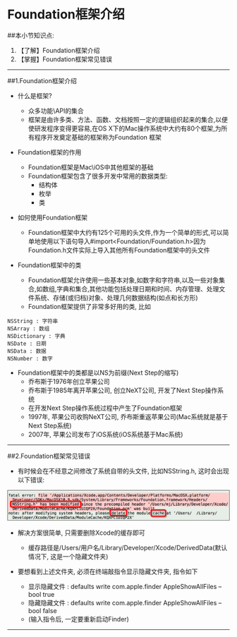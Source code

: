 # Foundation框架介绍
##本小节知识点:
1. 【了解】Foundation框架介绍
2. 【掌握】Foundation框架常见错误

---

##1.Foundation框架介绍
- 什么是框架?
    + 众多功能\API的集合
    + 框架是由许多类、方法、函数、文档按照一定的逻辑组织起来的集合,以便使研发程序变得更容易,在OS X下的Mac操作系统中大约有80个框架,为所有程序开发奠定基础的框架称为Foundation 框架

- Foundation框架的作用
    + Foundation框架是Mac\iOS中其他框架的基础
    + Foundation框架包含了很多开发中常用的数据类型:
        * 结构体
        * 枚举
        * 类

- 如何使用Foundation框架
    + Foundation框架中大约有125个可用的头文件,作为一个简单的形式,可以简单地使用以下语句导入#import<Foundation/Foundation.h>因为Foundation.h文件实际上导入其他所有Foundation框架中的头文件

- Foundation框架中的类
    + Foundation框架允许使用一些基本对象,如数字和字符串,以及一些对象集合,如数组,字典和集合,其他功能包括处理日期和时间、内存管理、处理文件系统、存储(或归档)对象、处理几何数据结构(如点和长方形)
    + Foundation框架提供了非常多好用的类, 比如
```objc
NSString : 字符串
NSArray : 数组
NSDictionary : 字典
NSDate : 日期
NSData : 数据
NSNumber : 数字
```

- Foundation框架中的类都是以NS为前缀(Next Step的缩写)
    + 乔布斯于1976年创立苹果公司
    + 乔布斯于1985年离开苹果公司, 创立NeXT公司, 开发了Next Step操作系统
    + 在开发Next Step操作系统过程中产生了Foundation框架
    + 1997年, 苹果公司收购NeXT公司,   乔布斯重返苹果公司(Mac系统就是基于Next Step系统)
    + 2007年, 苹果公司发布了iOS系统(iOS系统基于Mac系统)

---

##2.Foundation框架常见错误
- 有时候会在不经意之间修改了系统自带的头文件, 比如NSString.h, 这时会出现以下错误:

![](./images/a4/foundationerror.png)

- 解决方案很简单, 只需要删除Xcode的缓存即可
    + 缓存路径是/Users/用户名/Library/Developer/Xcode/DerivedData(默认情况下, 这是一个隐藏文件夹)

- 要想看到上述文件夹, 必须在终端敲指令显示隐藏文件夹, 指令如下
    + 显示隐藏文件 : defaults write com.apple.finder AppleShowAllFiles –bool true
    + 隐藏隐藏文件 : defaults write com.apple.finder AppleShowAllFiles –bool false
    + (输入指令后, 一定要重新启动Finder)




---
